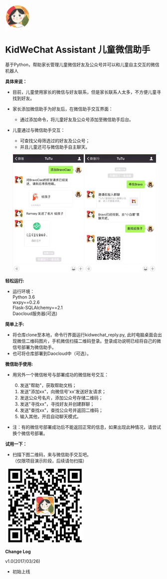 ![小头像](https://github.com/hunshiouren/KidWeChat/blob/master/resources/%E5%B0%8F%E5%A4%B4%E5%83%8F.png)   
# KidWeChat Assistant 儿童微信助手 #  

基于Python，帮助家长管理儿童微信好友及公众号并可以和儿童自主交互的微信机器人


**具体来说：**  

- 目前，儿童使用家长的微信与好友联系，但是家长联系人太多，不方便儿童寻找到好友。  

- 家长添加微信助手为好友后，在微信助手交互界面：  

	- 通过添加命令，将儿童好友及公众号添加至微信助手后台。 
 
- 儿童通过与微信助手交互：  

	- 可查找父母筛选过的好友及公众号；  
	- 并且儿童还可与微信助手自主聊天。

   ![功能展示0](https://github.com/hunshiouren/KidWeChat/blob/master/resources/%E5%8A%9F%E8%83%BD%E6%BC%94%E7%A4%BA0.png)  ![功能展示1](https://github.com/hunshiouren/KidWeChat/blob/master/resources/%E5%8A%9F%E8%83%BD%E6%BC%94%E7%A4%BA1.png)

**轻松运行:**  

- 运行环境：  
Python 3.6  
wxpy==0.2.6   
Flask-SQLAlchemy==2.1  
Daocloud服务器(可选) 

**简单上手:**

- 将仓库clone至本地，命令行界面运行kidwechat_reply.py, 此时电脑桌面会出现微信二维码图片，手机微信扫描二维码登录。登录成功说明已经将自己的微信号部署为微信助手。  
- 也可将仓库部署到Daocloud中（可选）。


**微信助手使用:**   

- 用另外一个微信帐号与部署成功的微信帐号交互：  

	0. 发送"帮助"，获取帮助文档；  
	1. 发送"添加xx"，向微信号'xx'发送好友请求；  
	2. 发送公众号名片，添加公众号存储二维码；  
	3. 发送"寻找xx"，寻找好友并创建群聊；  
	4. 发送"查找xx"，查找公众号并返回二维码；  
	5. 输入其他，开启自动聊天模式。

- 注：有的微信号部署成功后不能返回正常的信息，如果出现此种情况，请尝试换个微信号部署。  


**试用一下：**  
- 扫描下图二维码，来与微信助手交互吧。  
  （仅限项目演示阶段，后续请勿扫描） 
 
![TuTu](https://github.com/hunshiouren/KidWeChat/blob/master/resources/%E5%B0%8F%E4%BA%8C%E7%BB%B4%E7%A0%81.png)


**Change Log**  

  v1.0(2017/03/26)  

   - 初始上线